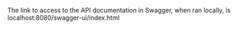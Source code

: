 The link to access to the API documentation in Swagger, when ran locally, is localhost:8080/swagger-ui/index.html